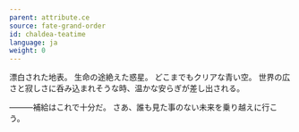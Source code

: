 ```yaml
---
parent: attribute.ce
source: fate-grand-order
id: chaldea-teatime
language: ja
weight: 0
---
```


漂白された地表。
生命の途絶えた惑星。
どこまでもクリアな青い空。
世界の広さと寂しさに呑み込まれそうな時、温かな安らぎが差し出される。

―――補給はこれで十分だ。
さあ、誰も見た事のない未来を乗り越えに行こう。
